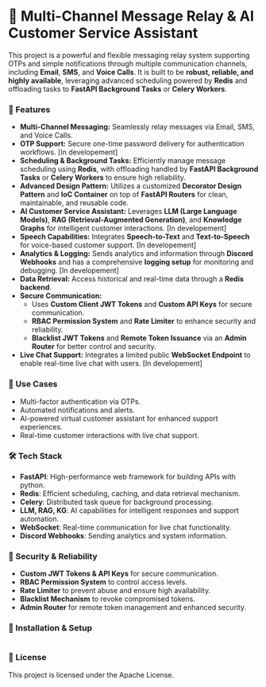 # 📡 Multi-Channel Message Relay & AI Customer Service Assistant  

This project is a powerful and flexible messaging relay system supporting OTPs and simple notifications through multiple communication channels, including **Email**, **SMS**, and **Voice Calls**. It is built to be **robust, reliable, and highly available**, leveraging advanced scheduling powered by **Redis** and offloading tasks to **FastAPI Background Tasks** or **Celery Workers**.  

### 🚀 Features  
- **Multi-Channel Messaging:** Seamlessly relay messages via Email, SMS, and Voice Calls.  
- **OTP Support:** Secure one-time password delivery for authentication workflows. [In developement]
- **Scheduling & Background Tasks:** Efficiently manage message scheduling using **Redis**, with offloading handled by **FastAPI Background Tasks** or **Celery Workers** to ensure high reliability.  
- **Advanced Design Pattern:** Utilizes a customized **Decorator Design Pattern** and **IoC Container** on top of **FastAPI Routers** for clean, maintainable, and reusable code.  
- **AI Customer Service Assistant:** Leverages **LLM (Large Language Models)**, **RAG (Retrieval-Augmented Generation)**, and **Knowledge Graphs** for intelligent customer interactions. [In developement] 
- **Speech Capabilities:** Integrates **Speech-to-Text** and **Text-to-Speech** for voice-based customer support. [In developement] 
- **Analytics & Logging:** Sends analytics and information through **Discord Webhooks** and has a comprehensive **logging setup** for monitoring and debugging.  [In developement]
- **Data Retrieval:** Access historical and real-time data through a **Redis backend**.  
- **Secure Communication:**  
  - Uses **Custom Client JWT Tokens** and **Custom API Keys** for secure communication.  
  - **RBAC Permission System** and **Rate Limiter** to enhance security and reliability.  
  - **Blacklist JWT Tokens** and **Remote Token Issuance** via an **Admin Router** for better control and security.  
- **Live Chat Support:** Integrates a limited public **WebSocket Endpoint** to enable real-time live chat with users.  [In developement]

### 🎯 Use Cases  
- Multi-factor authentication via OTPs.  
- Automated notifications and alerts.  
- AI-powered virtual customer assistant for enhanced support experiences.  
- Real-time customer interactions with live chat support.  

### 🛠️ Tech Stack  
- **FastAPI**: High-performance web framework for building APIs with python.   
- **Redis**: Efficient scheduling, caching, and data retrieval mechanism.  
- **Celery**: Distributed task queue for background processing.  
- **LLM, RAG, KG**: AI capabilities for intelligent responses and support automation.  
- **WebSocket**: Real-time communication for live chat functionality.  
- **Discord Webhooks**: Sending analytics and system information.  

### 🔐 Security & Reliability  
- **Custom JWT Tokens & API Keys** for secure communication.  
- **RBAC Permission System** to control access levels.  
- **Rate Limiter** to prevent abuse and ensure high availability.  
- **Blacklist Mechanism** to revoke compromised tokens.  
- **Admin Router** for remote token management and enhanced security.  

### 🔧 Installation & Setup  
```bash

```
### 📄 License
This project is licensed under the Apache License.
